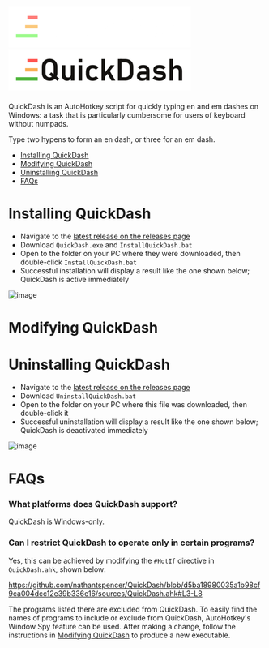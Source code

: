 ![QuickDash Logo](images/png/QuickDashLogoTextDark.png#gh-dark-mode-only)
![QuickDash Logo](images/png/QuickDashLogoTextLight.png#gh-light-mode-only)
---
QuickDash is an AutoHotkey script for quickly typing en and em dashes on Windows: a task that is particularly cumbersome for users of keyboard without numpads.

Type two hypens to form an en dash, or three for an em dash.

- [Installing QuickDash](#installing-quickdash)
- [Modifying QuickDash](#modifying-quickdash)
- [Uninstalling QuickDash](#uninstalling-quickdash)
- [FAQs](#faqs)

# Installing QuickDash

 - Navigate to the [latest release on the releases page](https://github.com/nathantspencer/QuickDash/releases)
 - Download `QuickDash.exe` and `InstallQuickDash.bat`
 - Open to the folder on your PC where they were downloaded, then double-click `InstallQuickDash.bat`
 - Successful installation will display a result like the one shown below; QuickDash is active immediately

![image](https://github.com/user-attachments/assets/68b4f3b2-e7b3-47ba-b175-6a8bf91c461b)

# Modifying QuickDash

# Uninstalling QuickDash

 - Navigate to the [latest release on the releases page](https://github.com/nathantspencer/QuickDash/releases)
 - Download `UninstallQuickDash.bat`
 - Open to the folder on your PC where this file was downloaded, then double-click it
 - Successful uninstallation will display a result like the one shown below; QuickDash is deactivated immediately

![image](https://github.com/user-attachments/assets/86a0e6b4-c69d-4ad0-a09b-28052b0bef92)

# FAQs

### What platforms does QuickDash support?

QuickDash is Windows-only.

### Can I restrict QuickDash to operate only in certain programs?

Yes, this can be achieved by modifying the `#HotIf` directive in `QuickDash.ahk`, shown below:

https://github.com/nathantspencer/QuickDash/blob/d5ba18980035a1b98cf9ca004dcc12e39b336e16/sources/QuickDash.ahk#L3-L8

The programs listed there are excluded from QuickDash. To easily find the names of programs to include or exclude from QuickDash, AutoHotkey's Window Spy feature can be used. After making a change, follow the instructions in [Modifying QuickDash](#modifying-quickdash) to produce a new executable.
